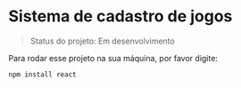 # Sistema de cadastro de jogos

> Status do projeto: Em desenvolvimento 

Para rodar esse projeto na sua máquina, por favor digite: 

```
npm install react 
```
